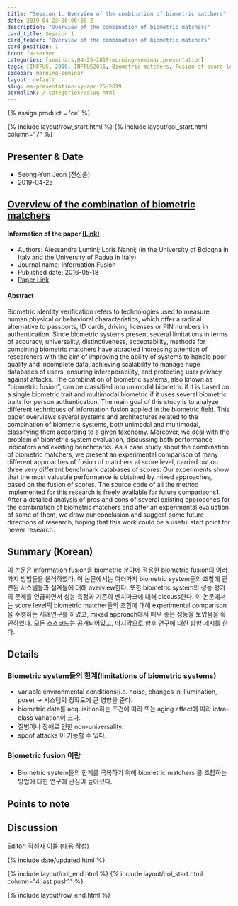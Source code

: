 ```yaml
---
title: "Session 1. Overview of the combination of biometric matchers"
date: 2019-04-23 00:00:00 Z
description: "Overview of the combination of biometric matchers"
card_title: Session 1
card_teaser: "Overview of the combination of biometric matchers"
card_position: 1
icon: fa-server
categories: [seminars,04-25-2019-morning-seminar,presentation]
tags: [INFFUS, 2016, INFFUS2016, Biometric matchers, Fusion at score level, Unimodal biometrics, Multimodal biometrics]
sidebar: morning-seminar
layout: default
slug: ms-presentation-sy-apr-25-2019
permalink: /:categories/:slug.html
---
```


{% assign product = 'ce' %}

{% include layout/row_start.html %}
{% include layout/col_start.html column="7" %}

## Presenter & Date
+ Seong-Yun Jeon (전성윤)
+ 2019-04-25

## [Overview of the combination of biometric matchers](https://inhaucs.github.io/seminars/04-25-2019-morning-seminar/presentation/ms-presentation-sy-apr-25-2019.html)

#### Information of the paper [(Link)](https://www.sciencedirect.com/science/article/pii/S1566253516300446?via%3Dihub)
+ Authors: Alessandra Lumini; Loris Nanni; (in the University of Bologna in Italy and the University of Padua in Italy)
+ Journal name: Information Fusion
+ Published date: 2016-05-18
+ [Paper Link](https://www.sciencedirect.com/science/article/pii/S1566253516300446?via%3Dihub)

#### Abstract
Biometric identity verification refers to technologies used to measure human physical or behavioral characteristics, which offer a radical alternative to passports, ID cards, driving licenses or PIN numbers in authentication. Since biometric systems present several limitations in terms of accuracy, universality, distinctiveness, acceptability, methods for combining biometric matchers have attracted increasing attention of researchers with the aim of improving the ability of systems to handle poor quality and incomplete data, achieving scalability to manage huge databases of users, ensuring interoperability, and protecting user privacy against attacks. The combination of biometric systems, also known as “biometric fusion”, can be classified into unimodal biometric if it is based on a single biometric trait and multimodal biometric if it uses several biometric traits for person authentication.
The main goal of this study is to analyze different techniques of information fusion applied in the biometric field. This paper overviews several systems and architectures related to the combination of biometric systems, both unimodal and multimodal, classifying them according to a given taxonomy. Moreover, we deal with the problem of biometric system evaluation, discussing both performance indicators and existing benchmarks.
As a case study about the combination of biometric matchers, we present an experimental comparison of many different approaches of fusion of matchers at score level, carried out on three very different benchmark databases of scores. Our experiments show that the most valuable performance is obtained by mixed approaches, based on the fusion of scores. The source code of all the method implemented for this research is freely available for future comparisons1.
After a detailed analysis of pros and cons of several existing approaches for the combination of biometric matchers and after an experimental evaluation of some of them, we draw our conclusion and suggest some future directions of research, hoping that this work could be a useful start point for newer research.

## Summary (Korean)
이 논문은 information fusion을 biometric 분야에 적용한 biometric fusion의 여러가지 방법들을 분석하였다. 이 논문에서는 여러가지 biometric system들의 조합에 관련된 시스템들과 설계들에 대해 overview한다. 또한 biometric system의 성능 평가의 문제를 언급하면서 성능 측정과 기존의 벤치마크에 대해 discuss한다.
이 논문에서는 score level의 biometric matcher들의 조합에 대해 experimental comparison을 수행하는 사례연구를 하였고, mixed approach에서 매우 좋은 성능을 보였음을 확인하였다. 모든 소스코드는 공개되어있고, 마지막으로 향후 연구에 대한 방향 제시를 한다.

## Details

### Biometric system들의 한계(limitations of biometric systems)
* variable environmental conditions(i.e. noise, changes in illumination, pose) -> 시스템의 정확도에 큰 영향을 준다.
* biometric data를 acquisition하는 조건에 따라 또는 aging effect에 따라 intra-class variation이 크다.
* 질병이나 장애로 인한 non-universality.
* spoof attacks 이 가능할 수 있다.  

### Biometric fusion 이란
* Biometric system들의 한계를 극복하기 위해 biometric matchers 를 조합하는 방법에 대한 연구에 관심이 높아졌다.

## Points to note


## Discussion
Editor: 작성자 이름
(내용 작성)


{% include date/updated.html %}

{% include layout/col_end.html %}
{% include layout/col_start.html column="4 last push1" %}

{% include layout/row_end.html %}
